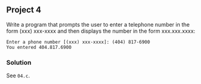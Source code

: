 ## Project 4
Write a program that prompts the user to enter a telephone number in the form (xxx) xxx-xxxx and then displays the number in the form xxx.xxx.xxxx:
```
Enter a phone number [(xxx) xxx-xxxx]: (404) 817-6900
You entered 404.817.6900
```
### Solution
See `04.c`.